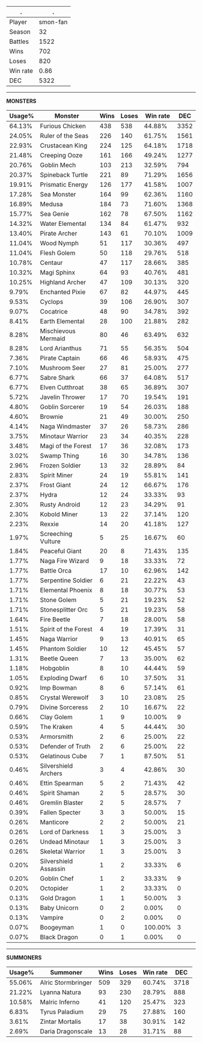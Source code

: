 .|.
|-|-
Player|smon-fan
Season|32
Battles|1522
Wins|702
Loses|820
Win rate|0.86
DEC|5322

---
**MONSTERS**

Usage%|Monster|Wins|Loses|Win rate|DEC|
-|-|-|-|-|-|
64.13%|Furious Chicken|438|538|44.88%|3352|
24.05%|Ruler of the Seas|226|140|61.75%|1561|
22.93%|Crustacean King|224|125|64.18%|1718|
21.48%|Creeping Ooze|161|166|49.24%|1277|
20.76%|Goblin Mech|103|213|32.59%|794|
20.37%|Spineback Turtle|221|89|71.29%|1656|
19.91%|Prismatic Energy|126|177|41.58%|1007|
17.28%|Sea Monster|164|99|62.36%|1160|
16.89%|Medusa|184|73|71.60%|1368|
15.77%|Sea Genie|162|78|67.50%|1162|
14.32%|Water Elemental|134|84|61.47%|932|
13.40%|Pirate Archer|143|61|70.10%|1009|
11.04%|Wood Nymph|51|117|30.36%|497|
11.04%|Flesh Golem|50|118|29.76%|518|
10.78%|Centaur|47|117|28.66%|385|
10.32%|Magi Sphinx|64|93|40.76%|481|
10.25%|Highland Archer|47|109|30.13%|320|
9.79%|Enchanted Pixie|67|82|44.97%|445|
9.53%|Cyclops|39|106|26.90%|307|
9.07%|Cocatrice|48|90|34.78%|392|
8.41%|Earth Elemental|28|100|21.88%|282|
8.28%|Mischievous Mermaid|80|46|63.49%|632|
8.28%|Lord Arianthus|71|55|56.35%|504|
7.36%|Pirate Captain|66|46|58.93%|475|
7.10%|Mushroom Seer|27|81|25.00%|277|
6.77%|Sabre Shark|66|37|64.08%|517|
6.77%|Elven Cutthroat|38|65|36.89%|307|
5.72%|Javelin Thrower|17|70|19.54%|191|
4.80%|Goblin Sorcerer|19|54|26.03%|188|
4.60%|Brownie|21|49|30.00%|250|
4.14%|Naga Windmaster|37|26|58.73%|286|
3.75%|Minotaur Warrior|23|34|40.35%|228|
3.48%|Magi of the Forest|17|36|32.08%|173|
3.02%|Swamp Thing|16|30|34.78%|136|
2.96%|Frozen Soldier|13|32|28.89%|84|
2.83%|Spirit Miner|24|19|55.81%|141|
2.37%|Frost Giant|24|12|66.67%|176|
2.37%|Hydra|12|24|33.33%|93|
2.30%|Rusty Android|12|23|34.29%|91|
2.30%|Kobold Miner|13|22|37.14%|120|
2.23%|Rexxie|14|20|41.18%|127|
1.97%|Screeching Vulture|5|25|16.67%|60|
1.84%|Peaceful Giant|20|8|71.43%|135|
1.77%|Naga Fire Wizard|9|18|33.33%|72|
1.77%|Battle Orca|17|10|62.96%|142|
1.77%|Serpentine Soldier|6|21|22.22%|43|
1.71%|Elemental Phoenix|8|18|30.77%|53|
1.71%|Stone Golem|5|21|19.23%|52|
1.71%|Stonesplitter Orc|5|21|19.23%|58|
1.64%|Fire Beetle|7|18|28.00%|58|
1.51%|Spirit of the Forest|4|19|17.39%|31|
1.45%|Naga Warrior|9|13|40.91%|65|
1.45%|Phantom Soldier|10|12|45.45%|57|
1.31%|Beetle Queen|7|13|35.00%|62|
1.18%|Hobgoblin|8|10|44.44%|59|
1.05%|Exploding Dwarf|6|10|37.50%|31|
0.92%|Imp Bowman|8|6|57.14%|61|
0.85%|Crystal Werewolf|3|10|23.08%|25|
0.79%|Divine Sorceress|2|10|16.67%|22|
0.66%|Clay Golem|1|9|10.00%|9|
0.59%|The Kraken|4|5|44.44%|30|
0.53%|Armorsmith|2|6|25.00%|22|
0.53%|Defender of Truth|2|6|25.00%|22|
0.53%|Gelatinous Cube|7|1|87.50%|51|
0.46%|Silvershield Archers|3|4|42.86%|30|
0.46%|Ettin Spearman|5|2|71.43%|42|
0.46%|Spirit Shaman|2|5|28.57%|30|
0.46%|Gremlin Blaster|2|5|28.57%|7|
0.39%|Fallen Specter|3|3|50.00%|15|
0.26%|Manticore|2|2|50.00%|21|
0.26%|Lord of Darkness|1|3|25.00%|3|
0.26%|Undead Minotaur|1|3|25.00%|3|
0.26%|Skeletal Warrior|1|3|25.00%|3|
0.20%|Silvershield Assassin|1|2|33.33%|6|
0.20%|Goblin Chef|1|2|33.33%|9|
0.20%|Octopider|1|2|33.33%|0|
0.13%|Gold Dragon|1|1|50.00%|3|
0.13%|Baby Unicorn|0|2|0.00%|0|
0.13%|Vampire|0|2|0.00%|0|
0.07%|Boogeyman|1|0|100.00%|3|
0.07%|Black Dragon|0|1|0.00%|0|

---
**SUMMONERS**

Usage%|Summoner|Wins|Loses|Win rate|DEC|
-|-|-|-|-|-|
55.06%|Alric Stormbringer|509|329|60.74%|3718|
21.22%|Lyanna Natura|93|230|28.79%|888|
10.58%|Malric Inferno|41|120|25.47%|323|
6.83%|Tyrus Paladium|29|75|27.88%|160|
3.61%|Zintar Mortalis|17|38|30.91%|142|
2.69%|Daria Dragonscale|13|28|31.71%|88|
